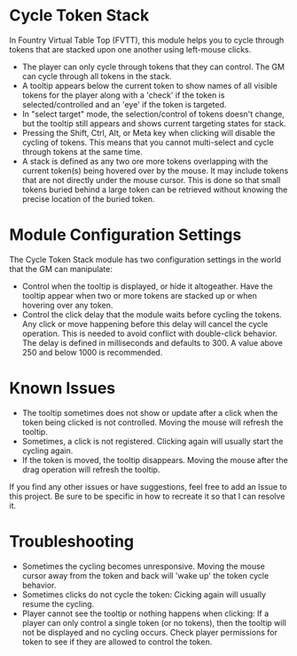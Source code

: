 # Cycle Token Stack
In Fountry Virtual Table Top (FVTT), this module helps you to cycle through tokens that are stacked upon one another using left-mouse clicks.
 - The player can only cycle through tokens that they can control.  The GM can cycle through all tokens in the stack.
 - A tooltip appears below the current token to show names of all visible tokens for the player along with a 'check' if the token is selected/controlled and an 'eye' if the token is targeted.
 - In "select target" mode, the selection/control of tokens doesn't change, but the tooltip still appears and shows current targeting states for stack.
 - Pressing the Shift, Ctrl, Alt, or Meta key when clicking will disable the cycling of tokens. This means that you cannot multi-select and cycle through tokens at the same time.
 - A stack is defined as any two ore more tokens overlapping with the current token(s) being hovered over by the mouse. It may include tokens that are not directly under the mouse cursor.  This is done so that small tokens buried behind a large token can be retrieved without knowing the precise location of the buried token.
 
 # Module Configuration Settings
The Cycle Token Stack module has two configuration settings in the world that the GM can manipulate:
 - Control when the tooltip is displayed, or hide it altogeather. Have the tooltip appear when two or more tokens are stacked up or when hovering over any token.
 - Control the click delay that the module waits before cycling the tokens. Any click or move happening before this delay will cancel the cycle operation. This is needed to avoid conflict with double-click behavior.  The delay is defined in milliseconds and defaults to 300.  A value above 250 and below 1000 is recommended.
 
 # Known Issues
 - The tooltip sometimes does not show or update after a click when the token being clicked is not controlled. Moving the mouse will refresh the tooltip.
 - Sometimes, a click is not registered. Clicking again will usually start the cycling again.
 - If the token is moved, the tooltip disappears. Moving the mouse after the drag operation will refresh the tooltip.
 
 If you find any other issues or have suggestions, feel free to add an Issue to this project.  Be sure to be specific in how to recreate it so that I can resolve it.

# Troubleshooting
 - Sometimes the cycling becomes unresponsive. Moving the mouse cursor away from the token and back will 'wake up' the token cycle behavior.
 - Sometimes clicks do not cycle the token: Cicking again will usually resume the cycling.
 - Player cannot see the tooltip or nothing happens when clicking: If a player can only control a single token (or no tokens), then the tooltip will not be displayed and no cycling occurs. Check player permissions for token to see if they are allowed to control the token.
